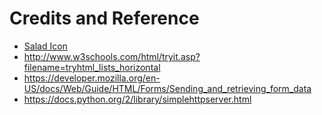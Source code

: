 # Credits and Reference

 + [Salad Icon](https://www.iconfinder.com/icons/399832/flowering_plant_food_spinach_vegetable_icon)
 + http://www.w3schools.com/html/tryit.asp?filename=tryhtml_lists_horizontal
 + https://developer.mozilla.org/en-US/docs/Web/Guide/HTML/Forms/Sending_and_retrieving_form_data
 + https://docs.python.org/2/library/simplehttpserver.html
